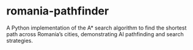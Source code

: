 # romania-pathfinder
A Python implementation of the A* search algorithm to find the shortest path across Romania’s cities, demonstrating AI pathfinding and search strategies.
